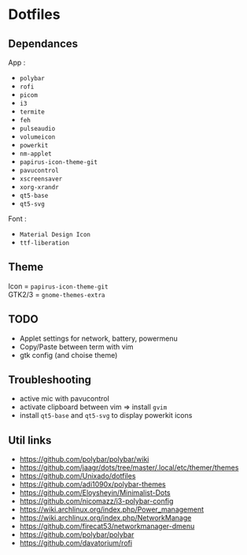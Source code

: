 Dotfiles
========

Dependances
-----------

App :
 - `polybar`
 - `rofi`
 - `picom`
 - `i3`
 - `termite`
 - `feh`
 - `pulseaudio`
 - `volumeicon`
 - `powerkit`
 - `nm-applet`
 - `papirus-icon-theme-git`
 - `pavucontrol`
 - `xscreensaver`
 - `xorg-xrandr`
 - `qt5-base`
 - `qt5-svg`

Font :
 - `Material Design Icon`
 - `ttf-liberation`

Theme
-----

Icon = `papirus-icon-theme-git` \
GTK2/3 = `gnome-themes-extra`

TODO
----

- Applet settings for network, battery, powermenu
- Copy/Paste between term with vim
- gtk config (and choise theme)

Troubleshooting
---------------

 - active mic with pavucontrol
 - activate clipboard between vim => install `gvim`
 - install `qt5-base` and `qt5-svg` to display powerkit icons
 
Util links
----------
- https://github.com/polybar/polybar/wiki
- https://github.com/jaagr/dots/tree/master/.local/etc/themer/themes
- https://github.com/Unixado/dotfiles
- https://github.com/adi1090x/polybar-themes
- https://github.com/Eloysheyin/Minimalist-Dots
- https://github.com/nicomazz/i3-polybar-config
- https://wiki.archlinux.org/index.php/Power_management
- https://wiki.archlinux.org/index.php/NetworkManage
- https://github.com/firecat53/networkmanager-dmenu
- https://github.com/polybar/polybar
- https://github.com/davatorium/rofi
